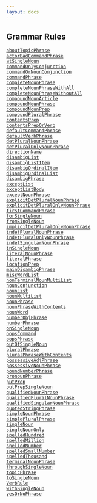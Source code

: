 ```yaml
---
layout: docs
---
```

## Grammar Rules

<a href="object/aboutTopicPhrase.html"
target="main"><code>aboutTopicPhrase</code></a>  
<a href="object/actorBadCommandPhrase.html"
target="main"><code>actorBadCommandPhrase</code></a>  
<a href="object/atSingleNoun.html"
target="main"><code>atSingleNoun</code></a>  
<a href="object/commandOnlyConjunction.html"
target="main"><code>commandOnlyConjunction</code></a>  
<a href="object/commandOrNounConjunction.html"
target="main"><code>commandOrNounConjunction</code></a>  
<a href="object/commandPhrase.html"
target="main"><code>commandPhrase</code></a>  
<a href="object/completeNounPhrase.html"
target="main"><code>completeNounPhrase</code></a>  
<a href="object/completeNounPhraseWithAll.html"
target="main"><code>completeNounPhraseWithAll</code></a>  
<a href="object/completeNounPhraseWithoutAll.html"
target="main"><code>completeNounPhraseWithoutAll</code></a>  
<a href="object/compoundNounArticle.html"
target="main"><code>compoundNounArticle</code></a>  
<a href="object/compoundNounPhrase.html"
target="main"><code>compoundNounPhrase</code></a>  
<a href="object/compoundNounPrep.html"
target="main"><code>compoundNounPrep</code></a>  
<a href="object/compoundPluralPhrase.html"
target="main"><code>compoundPluralPhrase</code></a>  
<a href="object/contentsPrep.html"
target="main"><code>contentsPrep</code></a>  
<a href="object/contentsPrepOrVerb.html"
target="main"><code>contentsPrepOrVerb</code></a>  
<a href="object/defaultCommandPhrase.html"
target="main"><code>defaultCommandPhrase</code></a>  
<a href="object/defaultVerbPhrase.html"
target="main"><code>defaultVerbPhrase</code></a>  
<a href="object/detPluralNounPhrase.html"
target="main"><code>detPluralNounPhrase</code></a>  
<a href="object/detPluralOnlyNounPhrase.html"
target="main"><code>detPluralOnlyNounPhrase</code></a>  
<a href="object/directionName1.html"
target="main"><code>directionName</code></a>  
<a href="object/disambigList.html"
target="main"><code>disambigList</code></a>  
<a href="object/disambigListItem.html"
target="main"><code>disambigListItem</code></a>  
<a href="object/disambigOrdinalItem.html"
target="main"><code>disambigOrdinalItem</code></a>  
<a href="object/disambigOrdinalList.html"
target="main"><code>disambigOrdinalList</code></a>  
<a href="object/disambigPhrase.html"
target="main"><code>disambigPhrase</code></a>  
<a href="object/exceptList.html"
target="main"><code>exceptList</code></a>  
<a href="object/exceptListBody.html"
target="main"><code>exceptListBody</code></a>  
<a href="object/exceptNounPhrase.html"
target="main"><code>exceptNounPhrase</code></a>  
<a href="object/explicitDetPluralNounPhrase.html"
target="main"><code>explicitDetPluralNounPhrase</code></a>  
<a href="object/explicitDetPluralOnlyNounPhrase.html"
target="main"><code>explicitDetPluralOnlyNounPhrase</code></a>  
<a href="object/firstCommandPhrase.html"
target="main"><code>firstCommandPhrase</code></a>  
<a href="object/forSingleNoun.html"
target="main"><code>forSingleNoun</code></a>  
<a href="object/fromSingleNoun.html"
target="main"><code>fromSingleNoun</code></a>  
<a href="object/implicitDetPluralOnlyNounPhrase.html"
target="main"><code>implicitDetPluralOnlyNounPhrase</code></a>  
<a href="object/indetPluralNounPhrase.html"
target="main"><code>indetPluralNounPhrase</code></a>  
<a href="object/indetPluralOnlyNounPhrase.html"
target="main"><code>indetPluralOnlyNounPhrase</code></a>  
<a href="object/indetSingularNounPhrase.html"
target="main"><code>indetSingularNounPhrase</code></a>  
<a href="object/inSingleNoun.html"
target="main"><code>inSingleNoun</code></a>  
<a href="object/literalNounPhrase.html"
target="main"><code>literalNounPhrase</code></a>  
<a href="object/literalPhrase1.html"
target="main"><code>literalPhrase</code></a>  
<a href="object/locationPrep.html"
target="main"><code>locationPrep</code></a>  
<a href="object/mainDisambigPhrase.html"
target="main"><code>mainDisambigPhrase</code></a>  
<a href="object/miscWordList.html"
target="main"><code>miscWordList</code></a>  
<a href="object/nonTerminalNounMultiList.html"
target="main"><code>nonTerminalNounMultiList</code></a>  
<a href="object/nounConjunction.html"
target="main"><code>nounConjunction</code></a>  
<a href="object/nounList.html" target="main"><code>nounList</code></a>  
<a href="object/nounMultiList.html"
target="main"><code>nounMultiList</code></a>  
<a href="object/nounPhrase1.html"
target="main"><code>nounPhrase</code></a>  
<a href="object/nounPhraseWithContents.html"
target="main"><code>nounPhraseWithContents</code></a>  
<a href="object/nounWord.html" target="main"><code>nounWord</code></a>  
<a href="object/numberObjPhrase.html"
target="main"><code>numberObjPhrase</code></a>  
<a href="object/numberPhrase1.html"
target="main"><code>numberPhrase</code></a>  
<a href="object/onSingleNoun.html"
target="main"><code>onSingleNoun</code></a>  
<a href="object/oopsCommand1.html"
target="main"><code>oopsCommand</code></a>  
<a href="object/oopsPhrase.html"
target="main"><code>oopsPhrase</code></a>  
<a href="object/outOfSingleNoun.html"
target="main"><code>outOfSingleNoun</code></a>  
<a href="object/pluralPhrase.html"
target="main"><code>pluralPhrase</code></a>  
<a href="object/pluralPhraseWithContents.html"
target="main"><code>pluralPhraseWithContents</code></a>  
<a href="object/possessiveAdjPhrase.html"
target="main"><code>possessiveAdjPhrase</code></a>  
<a href="object/possessiveNounPhrase.html"
target="main"><code>possessiveNounPhrase</code></a>  
<a href="object/poundNumberPhrase.html"
target="main"><code>poundNumberPhrase</code></a>  
<a href="object/pronounPhrase.html"
target="main"><code>pronounPhrase</code></a>  
<a href="object/putPrep.html" target="main"><code>putPrep</code></a>  
<a href="object/putPrepSingleNoun.html"
target="main"><code>putPrepSingleNoun</code></a>  
<a href="object/qualifiedNounPhrase.html"
target="main"><code>qualifiedNounPhrase</code></a>  
<a href="object/qualifiedPluralNounPhrase.html"
target="main"><code>qualifiedPluralNounPhrase</code></a>  
<a href="object/qualifiedSingularNounPhrase.html"
target="main"><code>qualifiedSingularNounPhrase</code></a>  
<a href="object/quotedStringPhrase.html"
target="main"><code>quotedStringPhrase</code></a>  
<a href="object/simpleNounPhrase.html"
target="main"><code>simpleNounPhrase</code></a>  
<a href="object/simplePluralPhrase.html"
target="main"><code>simplePluralPhrase</code></a>  
<a href="object/singleNoun.html"
target="main"><code>singleNoun</code></a>  
<a href="object/singleNounOnly.html"
target="main"><code>singleNounOnly</code></a>  
<a href="object/spelledHundred.html"
target="main"><code>spelledHundred</code></a>  
<a href="object/spelledMillion.html"
target="main"><code>spelledMillion</code></a>  
<a href="object/spelledNumber.html"
target="main"><code>spelledNumber</code></a>  
<a href="object/spelledSmallNumber.html"
target="main"><code>spelledSmallNumber</code></a>  
<a href="object/spelledThousand.html"
target="main"><code>spelledThousand</code></a>  
<a href="object/terminalNounPhrase.html"
target="main"><code>terminalNounPhrase</code></a>  
<a href="object/throughSingleNoun.html"
target="main"><code>throughSingleNoun</code></a>  
<a href="object/topicPhrase1.html"
target="main"><code>topicPhrase</code></a>  
<a href="object/toSingleNoun.html"
target="main"><code>toSingleNoun</code></a>  
<a href="object/VerbRule.html" target="main"><code>VerbRule</code></a>  
<a href="object/withSingleNoun.html"
target="main"><code>withSingleNoun</code></a>  
<a href="object/yesOrNoPhrase.html"
target="main"><code>yesOrNoPhrase</code></a>  
